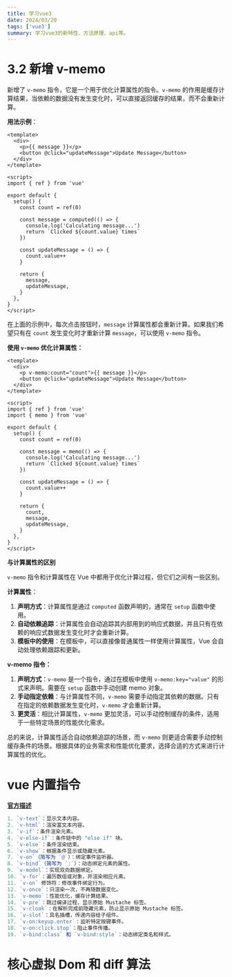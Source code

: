 ```yaml
---
title: 学习vue3
date: 2024/03/20
tags: ['vue3']
summary: 学习vue3的新特性、方法原理、api等。
---
```


# 3.2 新增 v-memo

新增了 `v-memo` 指令，它是一个用于优化计算属性的指令。`v-memo` 的作用是缓存计算结果，当依赖的数据没有发生变化时，可以直接返回缓存的结果，而不会重新计算。

**用法示例**：

```vue
<template>
  <div>
    <p>{{ message }}</p>
    <button @click="updateMessage">Update Message</button>
  </div>
</template>

<script>
import { ref } from 'vue'

export default {
  setup() {
    const count = ref(0)

    const message = computed(() => {
      console.log('Calculating message...')
      return `Clicked ${count.value} times`
    })

    const updateMessage = () => {
      count.value++
    }

    return {
      message,
      updateMessage,
    }
  },
}
</script>
```

在上面的示例中，每次点击按钮时，`message` 计算属性都会重新计算。如果我们希望只有在 `count` 发生变化时才重新计算 `message`，可以使用 `v-memo` 指令。

**使用 `v-memo` 优化计算属性：**

```vue
<template>
  <div>
    <p v-memo:count="count">{{ message }}</p>
    <button @click="updateMessage">Update Message</button>
  </div>
</template>

<script>
import { ref } from 'vue'
import { memo } from 'vue'

export default {
  setup() {
    const count = ref(0)

    const message = memo(() => {
      console.log('Calculating message...')
      return `Clicked ${count.value} times`
    })

    const updateMessage = () => {
      count.value++
    }

    return {
      count,
      message,
      updateMessage,
    }
  },
}
</script>
```

**与计算属性的区别**

`v-memo` 指令和计算属性在 Vue 中都用于优化计算过程，但它们之间有一些区别。

**计算属性**：

1. **声明方式**：计算属性是通过 `computed` 函数声明的，通常在 `setup` 函数中使用。
2. **自动依赖追踪**：计算属性会自动追踪其内部用到的响应式数据，并且只有在依赖的响应式数据发生变化时才会重新计算。
3. **模板中的使用**：在模板中，可以直接像普通属性一样使用计算属性，Vue 会自动处理依赖跟踪和更新。

**v-memo 指令：**

1. **声明方式**：`v-memo` 是一个指令，通过在模板中使用 `v-memo:key="value"` 的形式来声明。需要在 `setup` 函数中手动创建 memo 对象。
2. **手动指定依赖**：与计算属性不同，`v-memo` 需要手动指定其依赖的数据。只有在指定的依赖数据发生变化时，`v-memo` 才会重新计算。
3. **更灵活**：相比计算属性，`v-memo` 更加灵活，可以手动控制缓存的条件，适用于一些特定场景的性能优化需求。

总的来说，计算属性适合自动依赖追踪的场景，而 `v-memo` 则更适合需要手动控制缓存条件的场景。根据具体的业务需求和性能优化要求，选择合适的方式来进行计算属性的优化。

# vue 内置指令

**[官方描述](https://cn.vuejs.org/api/built-in-directives.html#v-text)**

```js
1. `v-text`：显示文本内容。
2. `v-html`：渲染富文本内容。
3. `v-if`：条件渲染元素。
4. `v-else-if`：条件链中的 "else if" 块。
5. `v-else`：条件渲染结束。
6. `v-show`：根据条件显示或隐藏元素。
7. `v-on`（简写为 `@`）：绑定事件监听器。
8. `v-bind`（简写为 `:`）：动态绑定元素的属性。
9. `v-model`：实现双向数据绑定。
10. `v-for`：遍历数组或对象，并渲染相应元素。
11. `v-on` 修饰符：修改事件绑定行为。
12. `v-once`：只渲染一次，不再随数据变化。
13. `v-memo`：性能优化，缓存计算结果。
14. `v-pre`：跳过编译过程，显示原始 Mustache 标签。
15. `v-cloak`：在解析完成前隐藏元素，防止显示原始 Mustache 标签。
16. `v-slot`：具名插槽，传递内容给子组件。
17. `v-on:keyup.enter`：监听特定按键事件。
18. `v-on:click.stop`：阻止事件传播。
19. `v-bind:class` 和 `v-bind:style`：动态绑定类名和样式。
```

# 核心虚拟 Dom 和 diff 算法

